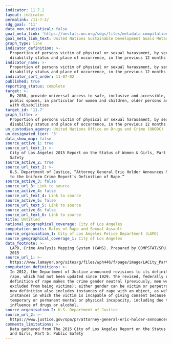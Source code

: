 ```yaml
---
indicator: 11.7.2
layout: indicator
permalink: /11-7-2/
sdg_goal: '11'
data_non_statistical: false
goal_meta_link: 'https://unstats.un.org/sdgs/files/metadata-compilation/Metadata-Goal-11.pdf'
goal_meta_link_text: United Nations Sustainable Development Goals Metadata (PDF 4.0 MB)
graph_type: line
indicator_definition: >-
  Proportion of persons victim of physical or sexual harassment, by sex, age,
  disability status and place of occurrence, in the previous 12 months
indicator_name: >-
  Proportion of persons victim of physical or sexual harassment, by sex, age,
  disability status and place of occurrence, in the previous 12 months
indicator_sort_order: 11-07-02
published: true
reporting_status: complete
target: >-
  By 2030, provide universal access to safe, inclusive and accessible, green and
  public spaces, in particular for women and children, older persons and persons
  with disabilities
target_id: '11.7'
graph_title: >-
  Proportion of persons victim of physical or sexual harassment, by sex, age,
  disability status and place of occurrence, in the previous 12 months
un_custodian_agency: United Nations Office on Drugs and Crime (UNODC)
un_designated_tier: '3'
data_show_map: false
source_active_1: true
source_url_text_1: >-
  City of Los Angeles 2015 Report on the Status of Women & Girls, Part 5: Public
  Safety
source_active_2: true
source_url_text_2: >-
  U.S. Department of Justice, “Attorney General Eric Holder Announces Revisions
  to the Uniform Crime Report’s Definition of Rape.”
source_active_3: false
source_url_3: Link to source
source_active_4: false
source_url_text_4: Link to source
source_active_5: false
source_url_text_5: Link to source
source_active_6: false
source_url_text_6: Link to source
title: Untitled
national_geographical_coverage: City of Los Angeles
computation_units: Rates of Rape and Sexual Assault
source_organisation_1: City of Los Angeles Police Department (LAPD)
source_geographical_coverage_1: City of Los Angeles
data_footnote: >-
  LAPD, Crime Analysis Mapping System (CAMS). Prepared by COMPSTAT/SPU, Aug. 19,
  2015
source_url_1: >-
  https://www.lamayor.org/sites/g/files/wph446/f/page/image/LACity_Part5_Public_Safety.pdf
computation_definitions: >-
  In 2012, the Department of Justice announced revisions to its definition of
  rape, which had not been updated since 1929. The revised, federally recognized
  definition of rape makes the crime gender neutral (previously, men were
  excluded from being victims); either gender can be victim or perpetrator. The
  new definition also includes instances of rape with an object, as well as
  instances in which the victim is incapable of giving consent because of
  temporary or permanent mental or physical incapacity, including due to the
  influence of drugs or alcohol.
source_organisation_2: U.S. Department of Justice
source_url_2: >-
  https://www.justice.gov/opa/pr/attorney-general-eric-holder-announces-revisions-uniform-crime-report-s-definition-rape
comments_limitations: >-
  Data gathered from The 2015 City of Los Angeles Report on the Status of Women
  and Girls, Part 5: Public Safety
---
```


